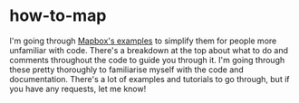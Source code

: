 # how-to-map

I'm going through [Mapbox's examples](https://www.mapbox.com/mapbox-gl-js/example/simple-map/) to  simplify them for people more unfamiliar with code. There's a breakdown at the top about what to do and comments throughout the code to guide you through it. I'm going through these pretty thoroughly to familiarise myself with the code and documentation. There's a lot of examples and tutorials to go through, but if you have any requests, let me know!